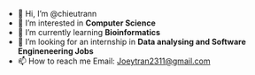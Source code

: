 - 👋 Hi, I’m @chieutrann
- 👀 I’m interested in <strong>Computer Science</strong>
- 🌱 I’m currently learning <strong>Bioinformatics</strong>
- 💞️ I’m looking for an internship in <strong>Data analysing and Software Engineneering Jobs </strong>
- 📫 How to reach me Email: Joeytran2311@gmail.com

<!---
chieutrann/chieutrann is a ✨ special ✨ repository because its `README.md` (this file) appears on your GitHub profile.
You can click the Preview link to take a look at your changes.
--->
